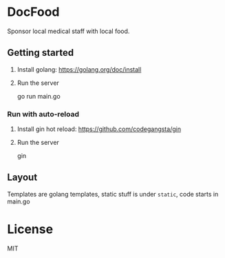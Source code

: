 # DocFood

Sponsor local medical staff with local food.

## Getting started

1) Install golang: https://golang.org/doc/install

2) Run the server

    go run main.go
    
### Run with auto-reload

1) Install gin hot reload: https://github.com/codegangsta/gin

2) Run the server

    gin

## Layout

Templates are golang templates, static stuff is under `static`, code
starts in main.go
    
# License

MIT